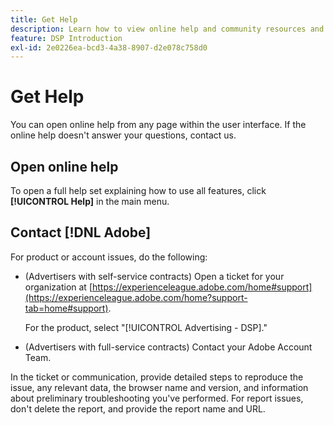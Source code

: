 ```yaml
---
title: Get Help
description: Learn how to view online help and community resources and how to get technical support.
feature: DSP Introduction
exl-id: 2e0226ea-bcd3-4a38-8907-d2e078c758d0
---
```

# Get Help

You can open online help from any page within the user interface. If the online help doesn't answer your questions, contact us.

## Open online help

To open a full help set explaining how to use all features, click **[!UICONTROL Help]** in the main menu.

<!--
## Ask the Adobe Advertising community

Look for answers to your questions in the [Adobe Advertising community forums](https://experienceleaguecommunities.adobe.com/t5/adobe-advertising/ct-p/adobe-advertising-cloud-community).
-->

## Contact [!DNL Adobe]

For product or account issues, do the following:

* (Advertisers with self-service contracts) Open a ticket for your organization at [https://experienceleague.adobe.com/home#support](https://experienceleague.adobe.com/home?support-tab=home#support).

  For the product, select "[!UICONTROL Advertising - DSP]."

* (Advertisers with full-service contracts) Contact your Adobe Account Team.

In the ticket or communication, provide detailed steps to reproduce the issue, any relevant data, the browser name and version, and information about preliminary troubleshooting you've performed. For report issues, don't delete the report, and provide the report name and URL.
 